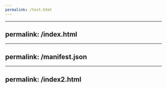 ```yaml
---
permalink: /test.html
---
```

---
permalink: /index.html
---
---
permalink: /manifest.json
---
---
permalink: /index2.html
---
